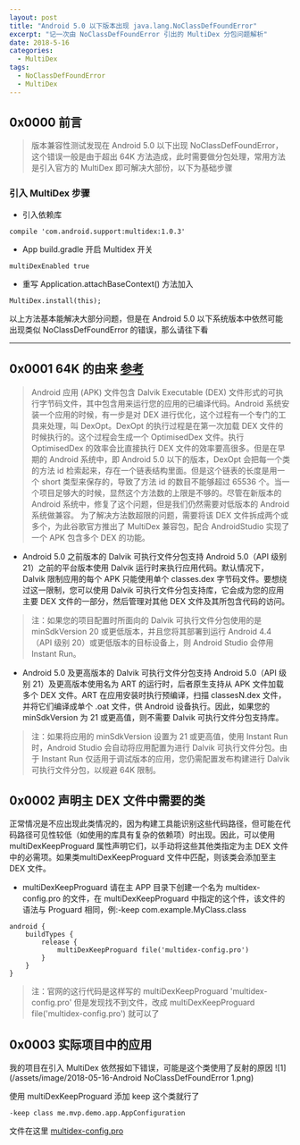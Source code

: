 ```yaml
---
layout: post
title: "Android 5.0 以下版本出现 java.lang.NoClassDefFoundError"
excerpt: "记一次由 NoClassDefFoundError 引出的 MultiDex 分包问题解析"
date: 2018-5-16
categories:
  - MultiDex
tags:
  - NoClassDefFoundError
  - MultiDex
---
```


## 0x0000 前言
> 版本兼容性测试发现在 Android 5.0 以下出现 NoClassDefFoundError，这个错误一般是由于超出 64K 方法造成，此时需要做分包处理，常用方法是引入官方的 MultiDex 即可解决大部份，以下为基础步骤

### 引入 MultiDex 步骤
* 引入依赖库
```
compile 'com.android.support:multidex:1.0.3'
```

* App build.gradle 开启 Multidex 开关
```
multiDexEnabled true
```

* 重写 Application.attachBaseContext() 方法加入
```
MultiDex.install(this);
```

以上方法基本能解决大部分问题，但是在 Android 5.0 以下系统版本中依然可能出现类似 NoClassDefFoundError 的错误，那么请往下看

-------------------

## 0x0001 64K 的由来 [参考](https://developer.android.com/studio/build/multidex)
> Android 应用 (APK) 文件包含 Dalvik Executable (DEX) 文件形式的可执行字节码文件，其中包含用来运行您的应用的已编译代码。Android 系统安装一个应用的时候，有一步是对 DEX 进行优化，这个过程有一个专门的工具来处理，叫 DexOpt。DexOpt 的执行过程是在第一次加载 DEX 文件的时候执行的。这个过程会生成一个 OptimisedDex 文件。执行 OptimisedDex 的效率会比直接执行 DEX 文件的效率要高很多。但是在早期的 Android 系统中，即 Android 5.0 以下的版本，DexOpt 会把每一个类的方法 id 检索起来，存在一个链表结构里面。但是这个链表的长度是用一个 short 类型来保存的，导致了方法 id 的数目不能够超过 65536 个。当一个项目足够大的时候，显然这个方法数的上限是不够的。尽管在新版本的 Android 系统中，修复了这个问题，但是我们仍然需要对低版本的 Android 系统做兼容。
为了解决方法数超限的问题，需要将该 DEX 文件拆成两个或多个，为此谷歌官方推出了 MultiDex 兼容包，配合 AndroidStudio 实现了一个 APK 包含多个 DEX 的功能。

* Android 5.0 之前版本的 Dalvik 可执行文件分包支持
Android 5.0（API 级别 21）之前的平台版本使用 Dalvik 运行时来执行应用代码。默认情况下，Dalvik 限制应用的每个 APK 只能使用单个 classes.dex 字节码文件。要想绕过这一限制，您可以使用 Dalvik 可执行文件分包支持库，它会成为您的应用主要 DEX 文件的一部分，然后管理对其他 DEX 文件及其所包含代码的访问。
> 注：如果您的项目配置时所面向的 Dalvik 可执行文件分包使用的是 minSdkVersion 20 或更低版本，并且您将其部署到运行 Android 4.4（API 级别 20）或更低版本的目标设备上，则 Android Studio 会停用 Instant Run。

* Android 5.0 及更高版本的 Dalvik 可执行文件分包支持
Android 5.0（API 级别 21）及更高版本使用名为 ART 的运行时，后者原生支持从 APK 文件加载多个 DEX 文件。ART 在应用安装时执行预编译，扫描 classesN.dex 文件，并将它们编译成单个 .oat 文件，供 Android 设备执行。因此，如果您的 minSdkVersion 为 21 或更高值，则不需要 Dalvik 可执行文件分包支持库。
> 注：如果将应用的 minSdkVersion 设置为 21 或更高值，使用 Instant Run 时，Android Studio 会自动将应用配置为进行 Dalvik 可执行文件分包。由于 Instant Run 仅适用于调试版本的应用，您仍需配置发布构建进行 Dalvik 可执行文件分包，以规避 64K 限制。

## 0x0002 声明主 DEX 文件中需要的类
正常情况是不应出现此类情况的，因为构建工具能识别这些代码路径，但可能在代码路径可见性较低（如使用的库具有复杂的依赖项）时出现。因此，可以使用 multiDexKeepProguard 属性声明它们，以手动将这些其他类指定为主 DEX 文件中的必需项。如果类multiDexKeepProguard 文件中匹配，则该类会添加至主 DEX 文件。

* multiDexKeepProguard
请在主 APP 目录下创建一个名为 multidex-config.pro 的文件，在 multiDexKeepProguard 中指定的这个件，该文件的语法与 Proguard 相同，例:-keep com.example.MyClass.class
```
android {
    buildTypes {
        release {
            multiDexKeepProguard file('multidex-config.pro')
        }
    }
}
```

> 注：官网的这行代码是这样写的 multiDexKeepProguard 'multidex-config.pro' 但是发现找不到文件，改成 multiDexKeepProguard file('multidex-config.pro') 就可以了

## 0x0003 实际项目中的应用
我的项目在引入 MultiDex 依然报如下错误，可能是这个类使用了反射的原因
![1](/assets/image/2018-05-16-Android NoClassDefFoundError 1.png)

使用 multiDexKeepProguard 添加 keep 这个类就行了
```
-keep class me.mvp.demo.app.AppConfiguration
```

文件在这里 [multidex-config.pro](https://github.com/RockyQu/MVPFrames/blob/rx/App/multidex-config.pro)